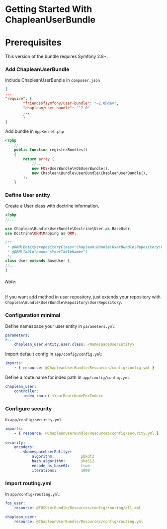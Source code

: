 Getting Started With ChapleanUserBundle
=======================================

# Prerequisites

This version of the bundle requires Symfony 2.8+.

### Add ChapleanUserBundle

Include ChapleanUserBundle in `composer.json`

``` json
{
...
"require": {
        "friendsofsymfony/user-bundle": "~2.0@dev",
        "chaplean/user-bundle": "^2.0"
        ...
        }
}
```

Add bundle in `AppKernel.php`

```php
<?php
    //...
    public function registerBundles()
    {
        return array (
            //...
            new FOS\UserBundle\FOSUserBundle(),
            new Chaplean\Bundle\UserBundle\ChapleanUserBundle(),
        );
    }
```

### Define User entity

Create a User class with doctrine information.

```php
<?php
//...

use Chaplean\Bundle\UserBundle\Doctrine\User as BaseUser;
use Doctrine\ORM\Mapping as ORM;

/**
 * @ORM\Entity(repositoryClass="Chaplean\Bundle\UserBundle\Repository\UserRepository")
 * @ORM\Table(name="<YourTableName>")
 */
class User extends BaseUser {
//...
}
```

###### Note:
If you want add method in user repository, just extends your repository with `Chaplean\Bundle\UserBundle\Repository\UserRepository`.

### Configuration minimal

Define namespace your user entity in `parameters.yml`:

```yaml
parameters:
#...
    chaplean_user.entity.user.class: <NamespaceUserEntity>
```

Import default config in `app/config/config.yml`:

```yaml
imports:
    - { resource: @ChapleanUserBundle/Resources/config/config.yml }
```

Define a route name for index path
In `app/config/config.yml`:
```yaml
chaplean_user:
    controller:
        index_route: <YourRouteNameForIndex>
```

### Configure security

In `app/config/security.yml`:
```yaml
imports:
    - { resource: @ChapleanUserBundle/Resources/config/security.yml }
    
security:
    encoders:
        <NamespaceUserEntity>:
            algorithm:            pbkdf2
            hash_algorithm:       sha512
            encode_as_base64:     true
            iterations:           1000
```



### Import routing.yml

In `app/config/routing.yml`:
```yaml
fos_user:
    resource: @FOSUserBundle/Resources/config/routing/all.xml

chaplean_user:
    resource: @ChapleanUserBundle/Resources/config/routing.yml
```